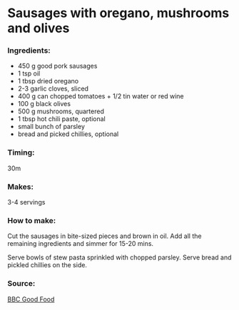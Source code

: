 # Sausages with oregano, mushrooms and olives


### Ingredients:

* 450 g good pork sausages
* 1 tsp oil
* 1 tbsp dried oregano
* 2-3 garlic cloves, sliced
* 400 g can chopped tomatoes + 1/2 tin water or red wine
* 100 g black olives
* 500 g mushrooms, quartered
* 1 tbsp hot chili paste, optional
* small bunch of parsley
* bread and picked chillies, optional

### Timing:

30m

### Makes:

3-4 servings

### How to make:

Cut the sausages in bite-sized pieces and brown in oil. Add all the remaining ingredients and simmer for 15-20 mins. 

Serve bowls of stew pasta sprinkled with chopped parsley. Serve bread and pickled chillies on the side.

### Source:

[BBC Good Food](http://www.bbcgoodfood.com/recipes/5161/sausages-with-oregano-mushrooms-and-olives)
